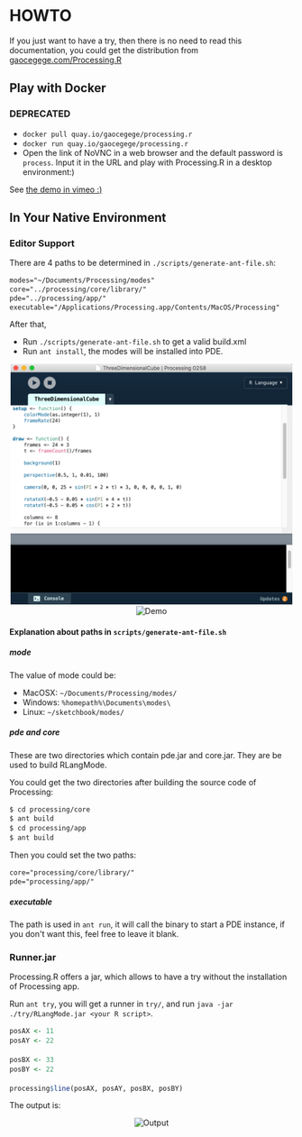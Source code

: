 # HOWTO

If you just want to have a try, then there is no need to read this documentation, you could get the distribution from [gaocegege.com/Processing.R](http://gaocegege.com/Processing.R)

## Play with Docker

### DEPRECATED

* `docker pull quay.io/gaocegege/processing.r`
* `docker run quay.io/gaocegege/processing.r`
* Open the link of NoVNC in a web browser and the default password is `process`. Input it in the URL and play with Processing.R in a desktop environment:)

See [the demo in vimeo :)](https://vimeo.com/207571123)

## In Your Native Environment

### Editor Support

There are 4 paths to be determined in `./scripts/generate-ant-file.sh`:

```
modes="~/Documents/Processing/modes"
core="../processing/core/library/"
pde="../processing/app/"
executable="/Applications/Processing.app/Contents/MacOS/Processing"
```

After that,

* Run `./scripts/generate-ant-file.sh` to get a valid build.xml
* Run `ant install`, the modes will be installed into PDE.

<div align="center">
	<img src="./img/editor.png" alt="Editor" width="500">
</div>

<div align="center">
	<img src="./img/demo.gif" alt="Demo" width="300">
</div>

#### Explanation about paths in `scripts/generate-ant-file.sh`

##### mode

The value of mode could be:

* MacOSX: `~/Documents/Processing/modes/`
* Windows: `%homepath%\Documents\modes\`
* Linux: `~/sketchbook/modes/`

##### pde and core

These are two directories which contain pde.jar and core.jar. They are be used to build RLangMode.

You could get the two directories after building the source code of Processing:

```bash
$ cd processing/core
$ ant build
$ cd processing/app
$ ant build
```

Then you could set the two paths:

```
core="processing/core/library/"
pde="processing/app/"
```

##### executable

The path is used in `ant run`, it will call the binary to start a PDE instance, if you don't want this, feel free to leave it blank.

### Runner.jar

Processing.R offers a jar, which allows to have a try without the installation of Processing app. 

Run `ant try`, you will get a runner in `try/`, and run `java -jar ./try/RLangMode.jar <your R script>`.

```r
posAX <- 11
posAY <- 22

posBX <- 33
posBY <- 22

processing$line(posAX, posAY, posBX, posBY)
```

The output is:

<div align="center">
	<img src="./img/demo.png" alt="Output" width="100">
</div>
